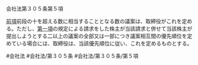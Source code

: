 会社法第３０５条第５項

[前項](会社法＿＿＿＿第３０５条第４項)前段の十を超える数に相当することとなる数の議案は、取締役がこれを定める。ただし、[第一項](会社法＿＿＿＿第３０５条第１項)の規定による請求をした株主が当該請求と併せて当該株主が提出しようとする二以上の議案の全部又は一部につき議案相互間の優先順位を定めている場合には、取締役は、当該優先順位に従い、これを定めるものとする。

#会社法
#会社法/第３０５条
#会社法/第３０５条/第５項
